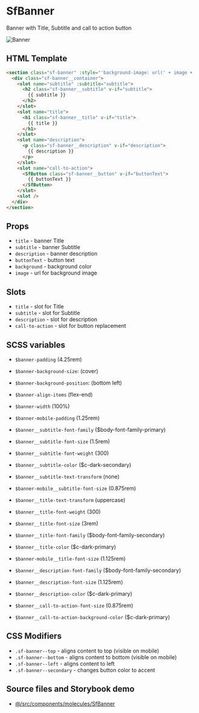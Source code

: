 # SfBanner
Banner with Title, Subtitle and call to action button


![Banner](https://i.ibb.co/DChQq4v/banner22.png "Banner")

<!-- Write about general purpose of the component. Include screenshot (to be replaced with a live example once we migrate to vuepress) -->

## HTML Template

<!-- Just paste HTML template. It's much better description than any other code -->

````html
<section class="sf-banner" :style="'background-image: url(' + image + '); background-color: ' + background +';'">
  <div class="sf-banner__container">
    <slot name="subtitle" :subtitle="subtitle">
      <h2 class="sf-banner__subtitle" v-if="subtitle">
        {{ subtitle }}
      </h2>
    </slot>
    <slot name="title">
      <h1 class="sf-banner__title" v-if="title">
        {{ title }}
      </h1>
    </slot>
    <slot name="description">
      <p class="sf-banner__description" v-if="description">
        {{ description }}
      </p>
    </slot>
    <slot name="call-to-action">
      <SfButton class="sf-banner__button" v-if="buttonText">
        {{ buttonText }}
      </SfButton>
    </slot>
    <slot />
  </div>
</section>
````
## Props

- `title` - banner Title 
- `subtitle` - banner Subtitle 
- `description` - banner description
- `buttonText` - button text
- `background` - background color
- `image` - url for background image

## Slots

- `title` - slot for Title 
- `subtitle` - slot for Subtitle 
- `description` - slot for description
- `call-to-action` - slot for button replacement

<!-- Describe slots and their purpose -->

## SCSS variables

- `$banner-padding`  (4.25rem) 
- `$banner-background-size`: (cover)
- `$banner-background-position`: (bottom left) 
- `$banner-align-items` (flex-end)
- `$banner-width` (100%)

- `$banner-mobile-padding` (1.25rem) 

- `$banner__subtitle-font-family` ($body-font-family-primary) 
- `$banner__subtitle-font-size` (1.5rem) 
- `$banner__subtitle-font-weight` (300) 
- `$banner__subtitle-color` ($c-dark-secondary) 
- `$banner__subtitle-text-transform` (none) 

- `$banner-mobile__subtitle-font-size` (0.875rem) 

- `$banner__title-text-transform` (uppercase)
- `$banner__title-font-weight` (300)
- `$banner__title-font-size` (3rem) 
- `$banner__title-font-family` ($body-font-family-secondary)
- `$banner__title-color` ($c-dark-primary)

- `$banner-mobile__title-font-size` (1.125rem)

- `$banner__description-font-family` ($body-font-family-secondary)
- `$banner__description-font-size` (1.125rem)
- `$banner__description-color` ($c-dark-primary)


- `$banner__call-to-action-font-size` (0.875rem)
- `$banner__call-to-action-background-color` ($c-dark-primary) 

<!-- Write down SCSS variables available for configuration -->

## CSS Modifiers

- `.sf-banner--top` - aligns content to top (visible on mobile) 
- `.sf-banner--bottom` - aligns content to bottom (visible on mobile) 
- `.sf-banner--left` -  aligns content to left 
- `.sf-banner--secondary` - changes button color to accent

<!-- Write down available CSS Modifiers -->

## Source files and Storybook demo

- [@/src/components/molecules/SfBanner](https://github.com/DivanteLtd/storefront-ui/tree/master/src/components/molecules/SfBanner)

